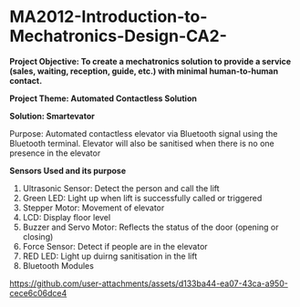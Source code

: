 # MA2012-Introduction-to-Mechatronics-Design-CA2-

**Project Objective: To create a mechatronics solution to provide a service (sales, waiting, reception, guide, etc.) with minimal human-to-human contact.**

**Project Theme: Automated Contactless Solution**

**Solution: Smartevator**

Purpose: Automated contactless elevator via Bluetooth signal using the Bluetooth terminal. Elevator will also be sanitised when there is no one presence in the elevator

**Sensors Used and its purpose**

1. Ultrasonic Sensor: Detect the person and call the lift
2. Green LED: Light up when lift is successfully called or triggered
3. Stepper Motor: Movement of elevator
4. LCD: Display floor level
5. Buzzer and Servo Motor: Reflects the status of the door (opening or closing)
6. Force Sensor: Detect if people are in the elevator
7. RED LED: Light up duirng sanitisation in the lift
8. Bluetooth Modules


https://github.com/user-attachments/assets/d133ba44-ea07-43ca-a950-cece6c06dce4



